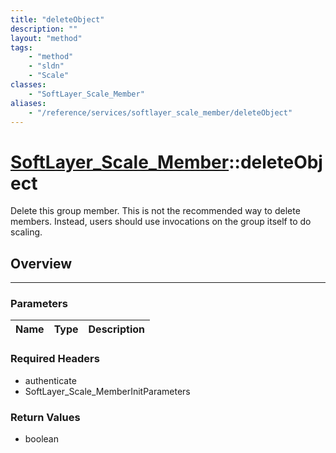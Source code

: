 ```yaml
---
title: "deleteObject"
description: ""
layout: "method"
tags:
    - "method"
    - "sldn"
    - "Scale"
classes:
    - "SoftLayer_Scale_Member"
aliases:
    - "/reference/services/softlayer_scale_member/deleteObject"
---
```

# [SoftLayer_Scale_Member](/reference/services/SoftLayer_Scale_Member)::deleteObject


Delete this group member. This is not the recommended way to delete members. Instead, users should use invocations on the group itself to do scaling. 


## Overview 


-----

### Parameters 
|Name | Type | Description |
| --- | --- | --- |


### Required Headers
* authenticate
* SoftLayer_Scale_MemberInitParameters


### Return Values
* boolean




